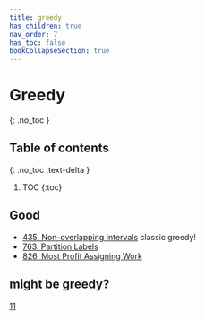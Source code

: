 ```yaml
---
title: greedy
has_children: true
nav_order: 7
has_toc: false
bookCollapseSection: true
---
```


#  Greedy
{: .no_toc }

## Table of contents
{: .no_toc .text-delta }

1. TOC
{:toc}

## Good
- [435. Non-overlapping Intervals](/docs/435) classic greedy!
- [763. Partition Labels](/docs/763)
- [826. Most Profit Assigning Work](/docs/826)

## might be greedy?
[11](/docs/11)